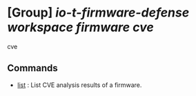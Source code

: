 # [Group] _io-t-firmware-defense workspace firmware cve_

cve

## Commands

- [list](/Commands/io-t-firmware-defense/workspace/firmware/cve/_list.md)
: List CVE analysis results of a firmware.
